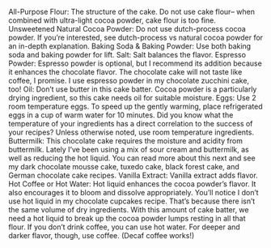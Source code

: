 All-Purpose Flour: The structure of the cake. Do not use cake flour– when combined with ultra-light cocoa powder, cake flour is too fine.
Unsweetened Natural Cocoa Powder: Do not use dutch-process cocoa powder. If you’re interested, see dutch-process vs natural cocoa powder for an in-depth explanation.
Baking Soda & Baking Powder: Use both baking soda and baking powder for lift.
Salt: Salt balances the flavor.
Espresso Powder: Espresso powder is optional, but I recommend its addition because it enhances the chocolate flavor. The chocolate cake will not taste like coffee, I promise. I use espresso powder in my chocolate zucchini cake, too!
Oil: Don’t use butter in this cake batter. Cocoa powder is a particularly drying ingredient, so this cake needs oil for suitable moisture.
Eggs: Use 2 room temperature eggs. To speed up the gently warming, place refrigerated eggs in a cup of warm water for 10 minutes. Did you know what the temperature of your ingredients has a direct correlation to the success of your recipes? Unless otherwise noted, use room temperature ingredients.
Buttermilk: This chocolate cake requires the moisture and acidity from buttermilk. Lately I’ve been using a mix of sour cream and buttermilk, as well as reducing the hot liquid. You can read more about this next and see my dark chocolate mousse cake, tuxedo cake, black forest cake, and German chocolate cake recipes.
Vanilla Extract: Vanilla extract adds flavor.
Hot Coffee or Hot Water: Hot liquid enhances the cocoa powder’s flavor. It also encourages it to bloom and dissolve appropriately. You’ll notice I don’t use hot liquid in my chocolate cupcakes recipe. That’s because there isn’t the same volume of dry ingredients. With this amount of cake batter, we need a hot liquid to break up the cocoa powder lumps resting in all that flour. If you don’t drink coffee, you can use hot water. For deeper and darker flavor, though, use coffee. (Decaf coffee works!)
